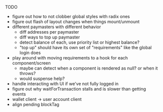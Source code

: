 TODO

- figure out how to not clobber global styles with radix ones
- figure out flash of layout changes when things mount/unmount
- different paymasters with different behavior
  - diff addresses per paymaster
  - diff ways to top up paymaster
  - detect balance of each, use priority list or highest balance?
  - "top up" should have its own set of "requirements" like the global login does
- play around with moving requirements to a hook for each component/screen
  - maybe can detect when a component is rendered as null? or when it throws?
  - would suspense help?
- handle interacting with UI if we've not fully logged in
- figure out why waitForTransaction stalls and is slower than getting events
- wallet client -> user account client
- align pending blockTag
